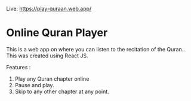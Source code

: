 Live: https://play-quraan.web.app/

<h1>Online Quran Player</h1>

This is a web app on where you can listen to the recitation of the Quran.. This was created using React JS.

Features :

1. Play any Quran chapter online
2. Pause and play.
3. Skip to any other chapter at any point.


